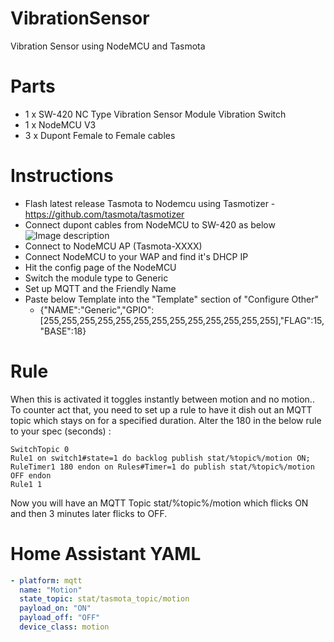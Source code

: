 # VibrationSensor
Vibration Sensor using NodeMCU and Tasmota

# Parts
* 1 x SW-420 NC Type Vibration Sensor Module Vibration Switch
* 1 x NodeMCU V3
* 3 x Dupont Female to Female cables

# Instructions
* Flash latest release Tasmota to Nodemcu using Tasmotizer - https://github.com/tasmota/tasmotizer
* Connect dupont cables from NodeMCU to SW-420 as below
![Image description](https://i.imgur.com/ErQPBrk.png)
* Connect to NodeMCU AP (Tasmota-XXXX)
* Connect NodeMCU to your WAP and find it's DHCP IP
* Hit the config page of the NodeMCU
* Switch the module type to Generic
* Set up MQTT and the Friendly Name
* Paste below Template into the "Template" section of "Configure Other"
  * {"NAME":"Generic","GPIO":[255,255,255,255,255,255,255,255,255,255,255,255,255],"FLAG":15,"BASE":18}
  
# Rule
When this is activated it toggles instantly between motion and no motion.. To counter act that, you need to set up a rule to have it dish out an MQTT topic which stays on for a specified duration. Alter the 180 in the below rule to your spec (seconds) : 

```SwitchMode1 1
SwitchTopic 0
Rule1 on switch1#state=1 do backlog publish stat/%topic%/motion ON; RuleTimer1 180 endon on Rules#Timer=1 do publish stat/%topic%/motion OFF endon
Rule1 1
```

Now you will have an MQTT Topic stat/%topic%/motion which flicks ON and then 3 minutes later flicks to OFF.

# Home Assistant YAML

```YAML
- platform: mqtt
  name: "Motion"
  state_topic: stat/tasmota_topic/motion
  payload_on: "ON"
  payload_off: "OFF"
  device_class: motion
```
